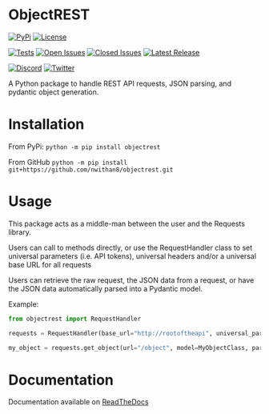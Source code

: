 # ObjectREST
[![PyPi](https://img.shields.io/pypi/dm/objectrest?color=green&label=PyPI&logo=pypi&logoColor=yellow&style=flat-square)](https://pypi.org/project/objectrest)
[![License](https://img.shields.io/pypi/l/tautulli?color=orange&style=flat-square)](https://github.com/nwithan8/objectrest/blob/master/LICENSE)

[![Tests](https://github.com/nwithan8/objectrest/workflows/Tests/badge.svg)](https://github.com/nwithan8/objectrest/actions?query=workflow%3ATests)
[![Open Issues](https://img.shields.io/github/issues-raw/nwithan8/objectrest?color=gold&style=flat-square)](https://github.com/nwithan8/objectrest/issues?q=is%3Aopen+is%3Aissue)
[![Closed Issues](https://img.shields.io/github/issues-closed-raw/nwithan8/objectrest?color=black&style=flat-square)](https://github.com/nwithan8/objectrest/issues?q=is%3Aissue+is%3Aclosed)
[![Latest Release](https://img.shields.io/github/v/release/nwithan8/objectrest?color=red&label=latest%20release&logo=github&style=flat-square)](https://github.com/nwithan8/objectrest/releases)

[![Discord](https://img.shields.io/discord/472537215457689601?color=blue&logo=discord&style=flat-square)](https://discord.gg/7jGbCJQ)
[![Twitter](https://img.shields.io/twitter/follow/nwithan8?label=%40nwithan8&logo=twitter&style=flat-square)](https://twitter.com/nwithan8)

A Python package to handle REST API requests, JSON parsing, and pydantic object generation.

# Installation
From PyPi: ``python -m pip install objectrest``

From GitHub ``python -m pip install git+https://github.com/nwithan8/objectrest.git``

# Usage
This package acts as a middle-man between the user and the Requests library.

Users can call to methods directly, or use the RequestHandler class to set universal parameters (i.e. API tokens), universal headers and/or a universal base URL for all requests

Users can retrieve the raw request, the JSON data from a request, or have the JSON data automatically parsed into a Pydantic model.

Example:
```python
from objectrest import RequestHandler

requests = RequestHandler(base_url="http://rootoftheapi", universal_parameters={'api_key': "thisisanapikey"})

my_object = requests.get_object(url="/object", model=MyObjectClass, params={"limit": 10})
```

# Documentation

Documentation available on [ReadTheDocs](https://objectrest.readthedocs.io/en/latest/documentation.html)
